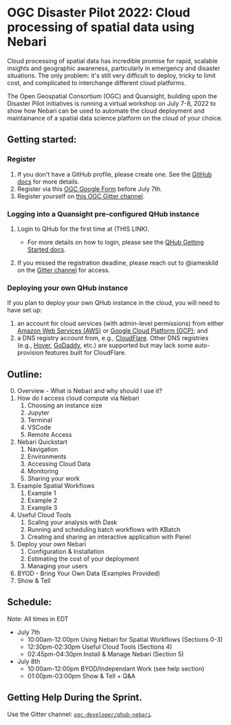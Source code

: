 # OGC Disaster Pilot 2022: Cloud processing of spatial data using Nebari

Cloud processing of spatial data has incredible promise for rapid, scalable insights and geographic awareness, particularly in emergency and disaster situations. The only problem: it's still very difficult to deploy, tricky to limit cost, and complicated to interchange different cloud platforms. 

The Open Geospatial Consortium (OGC) and Quansight, building upon the Disaster Pilot initiatives is running a virtual workshop on July 7-8, 2022 to show how Nebari can be used to automate the cloud deployment and maintainance of a spatial data science platform on the cloud of your choice.

## Getting started:

### Register

1. If you don't have a GitHub profile, please create one. See the [GitHub docs](https://docs.github.com/en/get-started/signing-up-for-github/signing-up-for-a-new-github-account) for more details.
2. Register via this [OGC Google Form](https://forms.gle/9dVzraCVKPvr6bPGA) before July 7th.
3. Register yourself on [this OGC Gitter channel](https://gitter.im/ogc-developer/qhub-nebari).

### Logging into a Quansight pre-configured QHub instance

1. Login to QHub for the first time at (THIS LINK).
   - For more details on how to login, please see the [QHub Getting Started docs](https://docs.qhub.dev/en/latest/source/user_guide/getting_started.html).

2. If you missed the registration deadline, please reach out to @iameskild on the [Gitter channel](https://gitter.im/ogc-developer/qhub-nebari) for access.

### Deploying your own QHub instance

If you plan to deploy your own QHub instance in the cloud, you will need to have set up:

1. an account for cloud services (with admin-level permissions) from either [Amazon Web Services (AWS)](https://portal.aws.amazon.com/billing/signup) or [Google Cloud Platform (GCP)](https://console.cloud.google.com/); and
2. a DNS registry account from, e.g., [CloudFlare](https://dash.cloudflare.com/sign-up). Other DNS registries (e.g., [Hover](http://www.hover.com/), [GoDaddy](https://www.godaddy.com), etc.) are supported but may lack some auto-provision features built for CloudFlare.

## Outline:

0. Overview - What is Nebari and why should I use it?
1. How do I access cloud compute via Nebari
   1. Choosing an instance size
   2. Jupyter
   3. Terminal
   4. VSCode
   5. Remote Access
2. Nebari Quickstart
   1. Navigation
   2. Environments
   3. Accessing Cloud Data
   4. Monitoring
   5. Sharing your work
3. Example Spatial Workflows
   1. Example 1
   2. Example 2
   3. Example 3
4. Useful Cloud Tools
   1. Scaling your analysis with Dask
   2. Running and scheduling batch workflows with KBatch
   3. Creating and sharing an interactive application with Panel
5. Deploy your own Nebari
   1. Configuration & Installation
   2. Estimating the cost of your deployment
   3. Managing your users
6. BYOD - Bring Your Own Data (Examples Provided)
7. Show & Tell

## Schedule:

Note: All times in EDT

- July 7th 
  - 10:00am-12:00pm Using Nebari for Spatial Workflows (Sections 0-3)
  - 12:30pm-02:30pm Useful Cloud Tools (Sections 4)
  - 02:45pm-04:30pm Install & Manage Nebari (Section 5)
- July 8th
  - 10:00am-12:00pm BYOD/Independant Work (see help section)
  - 01:00pm-03:00pm Show & Tell + Q&A

## Getting Help During the Sprint.

Use the Gitter channel: [`ogc-developer/qhub-nebari`](https://gitter.im/ogc-developer/qhub-nebari).
